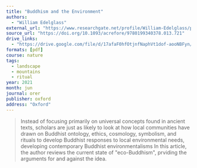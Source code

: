 ```yaml
---
title: "Buddhism and the Environment"
authors:
  - "William Edelglass"
external_url: "https://www.researchgate.net/profile/William-Edelglass/publication/354058724_Buddhism_and_the_Environment/links/6121c6f90c2bfa282a60482d/Buddhism-and-the-Environment.pdf"
source_url: "https://doi.org/10.1093/acrefore/9780199340378.013.721"
drive_links:
  - "https://drive.google.com/file/d/17afaF0hfOtjnfNaphVt1dof-aooNBFyn/view?usp=share_link"
formats: [pdf]
course: nature
tags:
  - landscape
  - mountains
  - ritual
year: 2021
month: jun
journal: orer
publisher: oxford
address: "Oxford"
---
```

> Instead of focusing primarily on universal concepts found in ancient texts, scholars are just as likely to look at how local communities have drawn on Buddhist ontology, ethics, cosmology, symbolism, and rituals to develop Buddhist responses to local environmental needs, developing contemporary Buddhist environmentalisms
In this article, the author reviews the current state of "eco-Buddhism", prviding the arguments for and against the idea.
